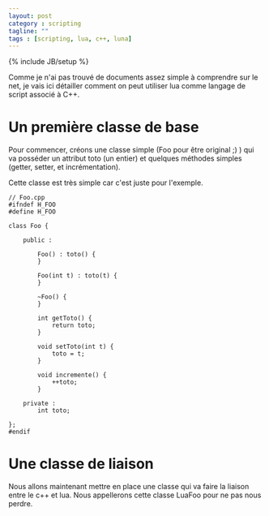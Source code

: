 ```yaml
---
layout: post
category : scripting
tagline: ""
tags : [scripting, lua, c++, luna]
---
```

{% include JB/setup %}

Comme je n'ai pas trouvé de documents assez simple à comprendre sur le net, je vais ici détailler comment on peut utiliser lua comme langage de script associé à C++.

# Un première classe de base

Pour commencer, créons une classe simple (Foo pour être original ;) ) qui va posséder un attribut toto (un entier) et quelques méthodes simples (getter, setter, et incrémentation).

Cette classe est très simple car c'est juste pour l'exemple.

    // Foo.cpp
    #ifndef H_FOO
    #define H_FOO

    class Foo {

    	public :

    		Foo() : toto() {
    		}

    		Foo(int t) : toto(t) {
    		}

    		~Foo() {
    		}

    		int getToto() {
    			return toto;
    		}

	    	void setToto(int t) {
    			toto = t;
    		}

    		void incremente() {
    			++toto;
    		}

    	private :
    		int toto;

    };
    #endif

# Une classe de liaison

Nous allons maintenant mettre en place une classe qui va faire la liaison entre le c++ et lua. Nous appellerons cette classe LuaFoo pour ne pas nous perdre.

